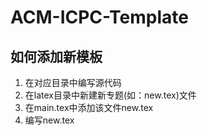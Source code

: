 # ACM-ICPC-Template

## 如何添加新模板

1. 在对应目录中编写源代码
2. 在latex目录中新建新专题(如：new.tex)文件
3. 在main.tex中添加该文件new.tex
4. 编写new.tex
